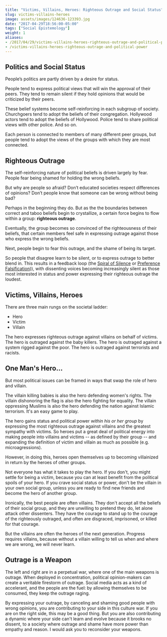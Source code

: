 ```yaml
---
title: "Victims, Villains, Heroes: Righteous Outrage and Social Status"
slug: victims-villains-heroes
image: assets/images/124636-123393.jpg
date: "2017-04-29T18:56:00-05:00"
tags: ["Social Epistemology"]
weight: 1
aliases:
- /2017/04/29/victims-villains-heroes-righteous-outrage-and-political-power/
- /victims-villains-heroes-righteous-outrage-and-political-power
---
```




## Politics and Social Status

People’s politics are partly driven by a desire for status.

People tend to express political views that will win the approval of their peers. They tend to remain silent if they hold opinions that would be criticized by their peers.

These belief systems become self-reinforcing in each subgroup of society. Churchgoers tend to adopt the beliefs of their congregation. Hollywood actors tend to adopt the beliefs of Hollywood. Police tend to share political views with other police. And so on.

Each person is connected to members of many different peer groups, but people tend to adopt the views of the groups with which they are most connected.

## Righteous Outrage

The self-reinforcing nature of political beliefs is driven largely by fear. People fear being shamed for holding the wrong beliefs.

But why are people so afraid? Don’t educated societies respect differences of opinions? Don’t people know that someone can be wrong without being bad?

Perhaps in the beginning they do. But as the the boundaries between correct and taboo beliefs begin to crystallize, a certain force begins to flow within a group: **righteous outrage**.

Eventually, the group becomes so convinced of the righteousness of their beliefs, that certain members feel safe in expressing outrage against those who express the wrong beliefs.

Next, people begin to fear this outrage, and the shame of being its target.

So people that disagree learn to be silent, or to express outrage to better blend in. This results in a feedback loop (the [Spiral of Silence](https://en.wikipedia.org/wiki/Spiral_of_silence) or [Preference Falsification](https://en.wikipedia.org/wiki/Preference_falsification#:~:text=Preference%20falsification%20is%20the%20act,odds%20with%20one's%20private%20preference))), with dissenting voices becoming increasingly silent as those most interested in status and power expressing their righteous outrage the loudest.


## Victims, Villains, Heroes

There are three main rungs on the societal ladder:

- Hero
- Victim
- Villain

The hero expresses righteous outrage against villains on behalf of victims. The hero is outraged against the baby killers. The hero is outraged against a system rigged against the poor. The hero is outraged against terrorists and racists.

## One Man's Hero...

But most political issues can be framed in ways that swap the role of hero and villain.

The villain killing babies is also the hero defending women's rights. The villain dishonoring the flag is also the hero fighting for equality. The villain oppressing Muslims is also the hero defending the nation against Islamic terrorism. It's an easy game to play.

The hero gains status and political power *within his or her group* by expressing the most righteous outrage against villains and the greatest sympathy with victims. So heroes put a great deal of political energy into making people into villains and victims -- as defined by their group -- and expanding the definition of victim and villain as much as possible (e.g. microagressions).

However, in doing this, heroes open themselves up to becoming villainized in return by the heroes of other groups.

Not everyone has what it takes to play the hero. If you don't, you might settle for being a victim, because you can at least benefit from the political spoils of your hero. If you crave social status or power, don't be the villain in your own social group, unless you are ready to find new friends and become the hero of another group.

Ironically, the best people are often villains. They don't accept all the beliefs of their social group, and they are unwilling to pretend they do, let alone attack other dissenters. They have the courage to stand up to the courage of the righteously outraged, and often are disgraced, imprisoned, or killed for that courage. 

But the villains are often the heroes of the next generation. Progress requires villains, because without a villain willing to tell us when and where we are wrong, we will never learn.

## Outrage is a Weapon

The left and right are in a perpetual war, where one of the main weapons is outrage. When deployed in concentration, political opinion-makers can create a veritable firestorm of outrage. Social media acts as a kind of accelerant, and the people are the fuel: by allowing themselves to be consumed, they keep the outrage raging.

By expressing your outrage, by canceling and shaming good people with wrong opinions, you are contributing to your side in this culture war. If you are on the right side, this may be a good thing. But you are also contributing a dynamic where your side can't learn and evolve because it brooks no dissent, to a society where outrage and shame have more power than empathy and reason. I would ask you to reconsider your weapons.
